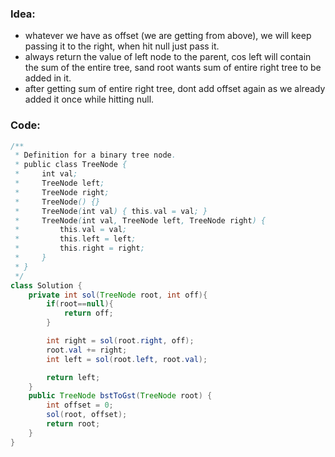 ### Idea:
- whatever we have as offset (we are getting from above), we will keep passing it to the right, when hit null just pass it.
- always return the value of left node to the parent, cos left will contain the sum of the entire tree, sand root wants sum of entire right tree to be added in it.
- after getting sum of entire right tree, dont add offset again as we already added it once while hitting null.
### Code:
```java
/**
 * Definition for a binary tree node.
 * public class TreeNode {
 *     int val;
 *     TreeNode left;
 *     TreeNode right;
 *     TreeNode() {}
 *     TreeNode(int val) { this.val = val; }
 *     TreeNode(int val, TreeNode left, TreeNode right) {
 *         this.val = val;
 *         this.left = left;
 *         this.right = right;
 *     }
 * }
 */
class Solution {
    private int sol(TreeNode root, int off){
        if(root==null){
            return off;
        }

        int right = sol(root.right, off);
        root.val += right;
        int left = sol(root.left, root.val);

        return left;
    } 
    public TreeNode bstToGst(TreeNode root) {
        int offset = 0;
        sol(root, offset);
        return root;
    }
}
```
